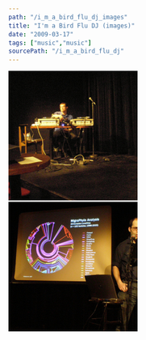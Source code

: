 ```yaml
---
path: "/i_m_a_bird_flu_dj_images"
title: "I'm a Bird Flu DJ (images)"
date: "2009-03-17"
tags: ["music","music"]
sourcePath: "/i_m_a_bird_flu_dj"
---
```


 ![rw_joe.jpeg_hexagon.jpeg](rw_joe.jpeg_hexagon.jpeg) ![rw.jpeg_hexagon.jpeg](rw.jpeg_hexagon.jpeg)